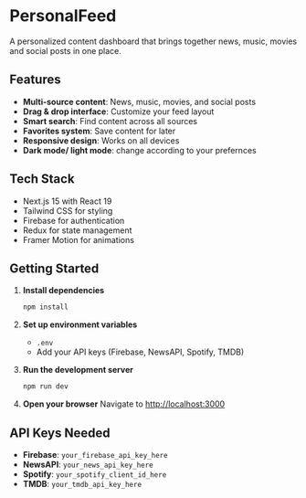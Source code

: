 # PersonalFeed

A personalized content dashboard that brings together news, music, movies and social posts in one place.

## Features

- **Multi-source content**: News, music, movies, and social posts
- **Drag & drop interface**: Customize your feed layout
- **Smart search**: Find content across all sources
- **Favorites system**: Save content for later
- **Responsive design**: Works on all devices
- **Dark mode/ light mode**: change according to your prefernces

## Tech Stack

- Next.js 15 with React 19
- Tailwind CSS for styling
- Firebase for authentication
- Redux for state management
- Framer Motion for animations

## Getting Started

1. **Install dependencies**
   ```bash
   npm install
   ```

2. **Set up environment variables**
   -  `.env`
   - Add your API keys (Firebase, NewsAPI, Spotify, TMDB)

3. **Run the development server**
   ```bash
   npm run dev
   ```

4. **Open your browser**
   Navigate to [http://localhost:3000](http://localhost:3000)

## API Keys Needed

- **Firebase**: `your_firebase_api_key_here`
- **NewsAPI**: `your_news_api_key_here`
- **Spotify**: `your_spotify_client_id_here`
- **TMDB**: `your_tmdb_api_key_here`


